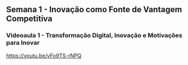 ## Semana 1 - Inovação como Fonte de Vantagem Competitiva

### Videoaula 1 - Transformação Digital, Inovação e Motivações para Inovar
https://youtu.be/vFo9TS-rNPQ
